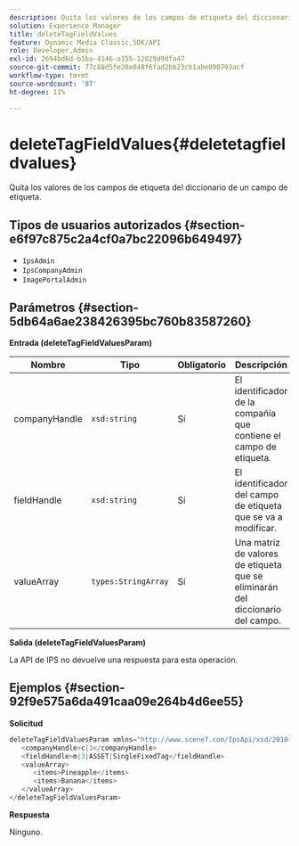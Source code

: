 ```yaml
---
description: Quita los valores de los campos de etiqueta del diccionario de un campo de etiqueta.
solution: Experience Manager
title: deleteTagFieldValues
feature: Dynamic Media Classic,SDK/API
role: Developer,Admin
exl-id: 2694bd6d-b1ba-4146-a155-12829d9dfa47
source-git-commit: 77c88d5fe20e048f6fad2bb23cb1abe090793acf
workflow-type: tm+mt
source-wordcount: '87'
ht-degree: 11%

---
```


# deleteTagFieldValues{#deletetagfieldvalues}

Quita los valores de los campos de etiqueta del diccionario de un campo de etiqueta.

## Tipos de usuarios autorizados {#section-e6f97c875c2a4cf0a7bc22096b649497}

* `IpsAdmin`
* `IpsCompanyAdmin`
* `ImagePortalAdmin`

## Parámetros {#section-5db64a6ae238426395bc760b83587260}

**Entrada (deleteTagFieldValuesParam)**

| Nombre | Tipo | Obligatorio | Descripción |
|---|---|---|---|
| companyHandle | `xsd:string` | Sí | El identificador de la compañía que contiene el campo de etiqueta. |
| fieldHandle | `xsd:string` | Sí | El identificador del campo de etiqueta que se va a modificar. |
| valueArray | `types:StringArray` | Sí | Una matriz de valores de etiqueta que se eliminarán del diccionario del campo. |

**Salida (deleteTagFieldValuesParam)**

La API de IPS no devuelve una respuesta para esta operación.

## Ejemplos {#section-92f9e575a6da491caa09e264b4d6ee55}

**Solicitud**

```java
deleteTagFieldValuesParam xmlns="http://www.scene7.com/IpsApi/xsd/2010-01-31">
   <companyHandle>c|3</companyHandle>
   <fieldHandle>m|3|ASSET|SingleFixedTag</fieldHandle>
   <valueArray>
      <items>Pineapple</items>
      <items>Banana</items>
   </valueArray>
</deleteTagFieldValuesParam>
```

**Respuesta**

Ninguno.
